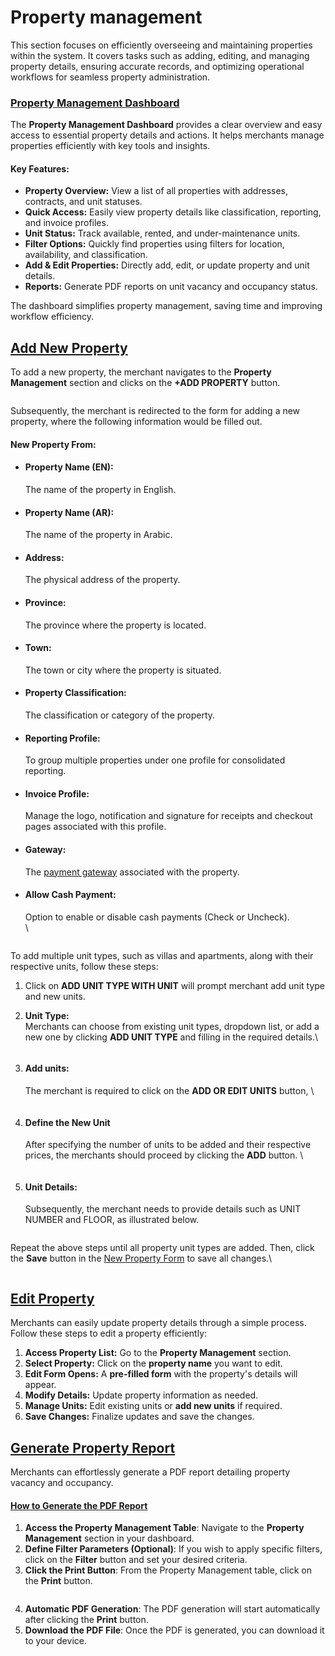 # Property management

This section focuses on efficiently overseeing and maintaining properties within the system. It covers tasks such as adding, editing, and managing property details, ensuring accurate records, and optimizing operational workflows for seamless property administration.

### [Property Management Dashboard](property-management.md#property-management-dashboard)

The **Property Management Dashboard** provides a clear overview and easy access to essential property details and actions. It helps merchants manage properties efficiently with key tools and insights.

#### **Key Features:**

* **Property Overview:** View a list of all properties with addresses, contracts, and unit statuses.
* **Quick Access:** Easily view property details like classification, reporting, and invoice profiles.
* **Unit Status:** Track available, rented, and under-maintenance units.
* **Filter Options:** Quickly find properties using filters for location, availability, and classification.
* **Add & Edit Properties:** Directly add, edit, or update property and unit details.
* **Reports:** Generate PDF reports on unit vacancy and occupancy status.

The dashboard simplifies property management, saving time and improving workflow efficiency.

## [Add New Property](property-management.md#add-new-property)

To add a new property, the merchant navigates to the **Property Management** section and clicks on the **+ADD PROPERTY** button.&#x20;

<figure><img src="../../../.gitbook/assets/image (3) (1) (1).png" alt=""><figcaption></figcaption></figure>

Subsequently, the merchant is redirected to the form for adding a new property, where the following information would be filled out.

#### New Property From:

*   #### **Property Name (EN):**&#x20;

    The name of the property in English.
*   #### **Property Name (AR):**&#x20;

    The name of the property in Arabic.
*   #### **Address:**&#x20;

    The physical address of the property.
*   #### **Province:**&#x20;

    The province where the property is located.
*   #### **Town:**&#x20;

    The town or city where the property is situated.
*   #### **Property Classification:**&#x20;

    The classification or category of the property.
*   #### **Reporting Profile:**&#x20;

    To group multiple properties under one profile for consolidated reporting.
*   #### **Invoice Profile**: &#x20;

    Manage the logo, notification  and signature for receipts and checkout pages associated with this profile.
*   #### **Gateway:**&#x20;

    The [payment gateway](../../payment-gateway.md) associated with the property.
*   #### **Allow Cash Payment:**&#x20;

    Option to enable or disable cash payments (Check or Uncheck).\
    \


    <figure><img src="../../../.gitbook/assets/image (1) (1) (1) (1).png" alt=""><figcaption></figcaption></figure>

To add multiple unit types, such as villas and apartments, along with their respective units, follow these steps:

1. Click on **ADD UNIT TYPE WITH UNIT** will prompt merchant add unit type and new units.
2.  **Unit Type:**\
    Merchants can choose from existing unit types, dropdown list,  or add a new one by clicking **ADD UNIT TYPE** and filling in the required details.\


    <figure><img src="../../../.gitbook/assets/image (2) (1) (1) (1).png" alt=""><figcaption></figcaption></figure>
3.  #### Add units:

    The merchant is required to click on the **ADD OR EDIT UNITS** button, \


    <figure><img src="../../../.gitbook/assets/image (3) (1) (1) (1).png" alt=""><figcaption></figcaption></figure>
4.  #### Define the New Unit

    After specifying the number of units to be added and their respective prices, the merchants should proceed by clicking the **ADD** button. \


    <figure><img src="../../../.gitbook/assets/image (4) (1) (1).png" alt=""><figcaption></figcaption></figure>


5.  #### **Unit Details:**

    Subsequently, the merchant needs to provide details such as UNIT NUMBER and FLOOR, as illustrated below.

<figure><img src="../../../.gitbook/assets/image (5).png" alt=""><figcaption></figcaption></figure>

Repeat the above steps until all property unit types are added. Then, click the **Save** button in the [New Property Form](property-management.md#new-property-from) to save all changes.\


<figure><img src="../../../.gitbook/assets/image (6).png" alt=""><figcaption></figcaption></figure>

## [Edit Property](property-management.md#edit-property)

Merchants can easily update property details through a simple process. Follow these steps to edit a property efficiently:

1. **Access Property List:** Go to the **Property Management** section.
2. **Select Property:** Click on the **property name** you want to edit.
3. **Edit Form Opens:** A **pre-filled form** with the property's details will appear.
4. **Modify Details:** Update property information as needed.
5. **Manage Units:** Edit existing units or **add new units** if required.
6. **Save Changes:** Finalize updates and save the changes.

## [Generate Property Report](property-management.md#generate-property-report)

Merchants can effortlessly generate a PDF report detailing property vacancy and occupancy.

#### [**How to Generate the PDF Report**](property-management.md#how-to-generate-the-pdf-report)

1. **Access the Property Management Table**: Navigate to the **Property Management** section in your dashboard.
2. **Define Filter Parameters (Optional)**: If you wish to apply specific filters, click on the **Filter** button and set your desired criteria.
3. **Click the Print Button**: From the Property Management table, click on the **Print** button.

<figure><img src="../../../.gitbook/assets/image (7).png" alt=""><figcaption></figcaption></figure>

4. **Automatic PDF Generation**: The PDF generation will start automatically after clicking the **Print** button.
5. **Download the PDF File**: Once the PDF is generated, you can download it to your device.

<figure><img src="../../../.gitbook/assets/image (8).png" alt=""><figcaption></figcaption></figure>
